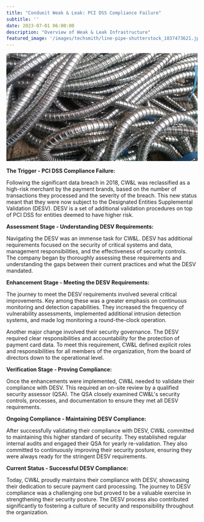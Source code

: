 ```yaml
---
title: "Condueit Weak & Leak: PCI DSS Compliance Failure"
subtitle: ''
date: 2023-07-01 06:00:00
description: "Overview of Weak & Leak Infrastructure"
featured_image: '/images/techsmith/line-pipe-shutterstock_1037473621.jpg'
---
```


![](/images/techsmith/line-pipe-shutterstock_1037473621.jpg)

**The Trigger - PCI DSS Compliance Failure:**

Following the significant data breach in 2018, CW&L was reclassified as a high-risk merchant by the payment brands, based on the number of transactions they processed and the severity of the breach. This new status meant that they were now subject to the Designated Entities Supplemental Validation (DESV). DESV is a set of additional validation procedures on top of PCI DSS for entities deemed to have higher risk.

**Assessment Stage - Understanding DESV Requirements:**

Navigating the DESV was an immense task for CW&L. DESV has additional requirements focused on the security of critical systems and data, management responsibilities, and the effectiveness of security controls. The company began by thoroughly assessing these requirements and understanding the gaps between their current practices and what the DESV mandated.

**Enhancement Stage - Meeting the DESV Requirements:**

The journey to meet the DESV requirements involved several critical improvements. Key among these was a greater emphasis on continuous monitoring and detection capabilities. They increased the frequency of vulnerability assessments, implemented additional intrusion detection systems, and made log monitoring a round-the-clock operation. 

Another major change involved their security governance. The DESV required clear responsibilities and accountability for the protection of payment card data. To meet this requirement, CW&L defined explicit roles and responsibilities for all members of the organization, from the board of directors down to the operational level.

**Verification Stage - Proving Compliance:**

Once the enhancements were implemented, CW&L needed to validate their compliance with DESV. This required an on-site review by a qualified security assessor (QSA). The QSA closely examined CW&L's security controls, processes, and documentation to ensure they met all DESV requirements. 

**Ongoing Compliance - Maintaining DESV Compliance:**

After successfully validating their compliance with DESV, CW&L committed to maintaining this higher standard of security. They established regular internal audits and engaged their QSA for yearly re-validation. They also committed to continuously improving their security posture, ensuring they were always ready for the stringent DESV requirements.

**Current Status - Successful DESV Compliance:**

Today, CW&L proudly maintains their compliance with DESV, showcasing their dedication to secure payment card processing. The journey to DESV compliance was a challenging one but proved to be a valuable exercise in strengthening their security posture. The DESV process also contributed significantly to fostering a culture of security and responsibility throughout the organization.
